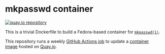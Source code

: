 # mkpasswd container

[![quay.io repository](https://img.shields.io/badge/updated-2023--10--15-green)](https://quay.io/repository/coreos/mkpasswd)

This is a trivial Dockerfile to build a Fedora-based container for [`mkpasswd(1)`](https://github.com/rfc1036/whois).

This repository runs a weekly [GitHub Actions job](https://github.com/coreos/mkpasswd-container/actions/workflows/containers.yml) to update a [container image](https://quay.io/repository/coreos/mkpasswd) hosted on [Quay.io](https://quay.io/).
